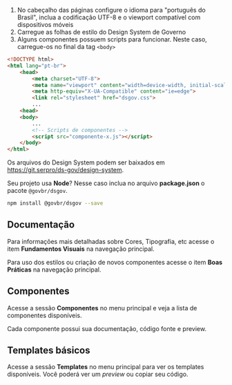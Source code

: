 1. No cabeçalho das páginas configure o idioma para "português do Brasil", inclua a codificação UTF-8 e o viewport compatível com dispositivos móveis
1. Carregue as folhas de estilo do Design System de Governo
1. Alguns componentes possuem scripts para funcionar. Neste caso, carregue-os no final da tag `<body>`

```html
<!DOCTYPE html>
<html lang="pt-br">
    <head>
        <meta charset="UTF-8">
        <meta name="viewport" content="width=device-width, initial-scale=1.0">
        <meta http-equiv="X-UA-Compatible" content="ie=edge">
        <link rel="stylesheet" href="dsgov.css">
        ...
    <head>
    <body>
        ...
        <!-- Scripts de componentes -->
        <script src="componente-x.js"></script>
    </body>
</html>
```

Os arquivos do Design System podem ser baixados em <https://git.serpro/ds-gov/design-system>.

Seu projeto usa **Node**? Nesse caso inclua no arquivo **package.json** o pacote `@govbr/dsgov`.

```bash
npm install @govbr/dsgov --save
```

## Documentação

Para informações mais detalhadas sobre Cores, Tipografia, etc acesse o item **Fundamentos Visuais** na navegação principal.

Para uso dos estilos ou criação de novos componentes acesse o item **Boas Práticas** na navegação principal.

## Componentes

Acesse a sessão **Componentes** no menu principal e veja a lista de componentes disponíveis.

Cada componente possui sua documentação, código fonte e preview.

## Templates básicos

Acesse a sessão **Templates** no menu principal para ver os templates disponíveis. Você poderá ver um _preview_ ou copiar seu código.
